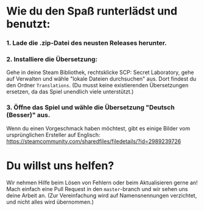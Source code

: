 # Wie du den Spaß runterlädst und benutzt:
### 1. Lade die .zip-Datei des neusten Releases herunter.
### 2. Installiere die Übersetzung:

Gehe in deine Steam Bibliothek, rechtsklicke SCP: Secret Laboratory, gehe auf Verwalten und wähle "lokale Dateien durchsuchen" aus.
Dort findest du den Ordner `Translations`. (Du musst keine existierenden Übersetzungen ersetzen, da das Spiel unendlich viele unterstützt.)
### 3. Öffne das Spiel und wähle die Übersetzung "Deutsch (Besser)" aus.
Wenn du einen Vorgeschmack haben möchtest, gibt es einige Bilder vom ursprünglichen Ersteller auf Englisch:
https://steamcommunity.com/sharedfiles/filedetails/?id=2989239726

# Du willst uns helfen?
Wir nehmen Hilfe beim Lösen von Fehlern oder beim Aktualisieren gerne an! Mach einfach eine Pull Request in den `master`-branch und wir sehen uns deine Arbeit an.
(Zur Vereinfachung wird auf Namensnennungen verzichtet, und nicht alles wird übernommen.)

